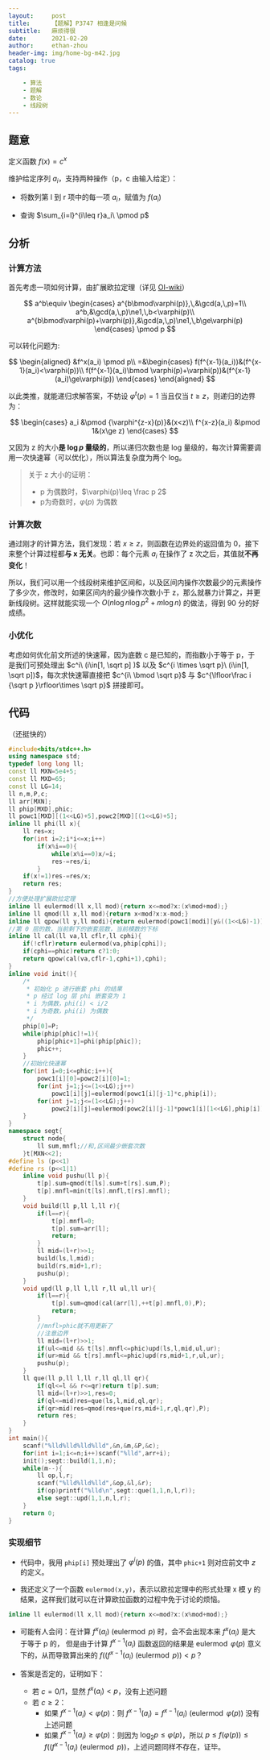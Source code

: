 ```yaml
---
layout:     post
title:      【题解】P3747 相逢是问候
subtitle:   麻烦得很
date:       2021-02-20
author:     ethan-zhou
header-img: img/home-bg-m42.jpg
catalog: true
tags:

    - 算法
    - 题解
    - 数论
    - 线段树
---
```

## 题意

定义函数 $f(x)=c^x$

维护给定序列 $a_i$，支持两种操作（p，c 由输入给定）：

- 将数列第 l 到 r 项中的每一项 $a_i$，赋值为 $f(a_i)$

- 查询 $\sum_{i=l}^{i\leq r}a_i\ \pmod p$

<!--more-->

## 分析

### 计算方法

首先考虑一项如何计算，由扩展欧拉定理（详见 [OI-wiki](https://oi-wiki.org/math/fermat/#_5)）

$$
a^b\equiv \begin{cases} a^{b\bmod\varphi(p)},\,&\gcd(a,\,p)=1\\ a^b,&\gcd(a,\,p)\ne1,\,b<\varphi(p)\\ a^{b\bmod\varphi(p)+\varphi(p)},&\gcd(a,\,p)\ne1,\,b\ge\varphi(p) \end{cases} \pmod p
$$

可以转化问题为:

$$
\begin{aligned}
&f^x(a_i) \pmod p\\
=&\begin{cases}
f(f^{x-1}(a_i))&(f^{x-1}(a_i)<\varphi(p))\\
f(f^{x-1}(a_i)\bmod \varphi(p)+\varphi(p))&(f^{x-1}(a_i)\ge\varphi(p))
\end{cases}
\end{aligned}
$$

以此类推，就能递归求解答案，不妨设 $\varphi ^t (p)=1$ 当且仅当 $t\ge z$，则递归的边界为：

$$
\begin{cases}
a_i &\pmod {\varphi^{z-x}(p)}&(x<z)\\
f^{x-z}(a_i) &\pmod 1&(x\ge z)
\end{cases}
$$

又因为 z 的大小**是  $\log p$ 量级的**，所以递归次数也是 log 量级的，每次计算需要调用一次快速幂（可以优化），所以算法复杂度为两个 log。

> 关于 z 大小的证明：
>
> - p 为偶数时，$\varphi(p)\leq \frac p 2$
> - p为奇数时，$\varphi(p)$ 为偶数

### 计算次数

通过刚才的计算方法，我们发现：若 $x\ge z$，则函数在边界处的返回值为 0，接下来整个计算过程都**与 x 无关**。也即：每个元素 $a_i$ 在操作了 z 次之后，其值就**不再变化**！

所以，我们可以用一个线段树来维护区间和，以及区间内操作次数最少的元素操作了多少次，修改时，如果区间内的最少操作次数小于 z，那么就暴力计算之，并更新线段树。这样就能实现一个 $O(n\log n \log p^2+m\log n)$ 的做法，得到 90 分的好成绩。

### 小优化

考虑如何优化前文所述的快速幂，因为底数 c 是已知的，而指数小于等于 p，于是我们可预处理出 $c^i\ (i\in[1, \sqrt p] )$ 以及 $c^{i \times  \sqrt p}\ (i\in[1, \sqrt p])$，每次求快速幂直接把 $c^{i\ \bmod \sqrt p}$ 与 $c^{\lfloor\frac i {\sqrt p }\rfloor\times \sqrt p}$ 拼接即可。

## 代码

（还挺快的）

```cpp
#include<bits/stdc++.h>
using namespace std;
typedef long long ll;
const ll MXN=5e4+5;
const ll MXD=65;
const ll LG=14;
ll n,m,P,c;
ll arr[MXN];
ll phip[MXD],phic;
ll powc1[MXD][(1<<LG)+5],powc2[MXD][(1<<LG)+5];
inline ll phi(ll x){
	ll res=x;
	for(int i=2;i*i<=x;i++)
		if(x%i==0){
			while(x%i==0)x/=i;
			res-=res/i;
		}
	if(x!=1)res-=res/x;
	return res;
}
//方便处理扩展欧拉定理
inline ll eulermod(ll x,ll mod){return x<=mod?x:(x%mod+mod);}
inline ll qmod(ll x,ll mod){return x<mod?x:x-mod;}
inline ll qpow(ll y,ll modi){return eulermod(powc1[modi][y&((1<<LG)-1)]*powc2[modi][y>>LG],phip[modi]);}
//第 0 层的数，当前剩下的嵌套层数，当前模数的下标
inline ll cal(ll va,ll cflr,ll cphi){
	if(!cflr)return eulermod(va,phip[cphi]);
	if(cphi==phic)return c?1:0;
	return qpow(cal(va,cflr-1,cphi+1),cphi);
}
inline void init(){
	/*
	 * 初始化 p 进行嵌套 phi 的结果
	 * p 经过 log 层 phi 嵌套变为 1
	 * i 为偶数，phi(i) < i/2
	 * i 为奇数，phi(i) 为偶数
	 */
	phip[0]=P;
	while(phip[phic]!=1){
		phip[phic+1]=phi(phip[phic]);
		phic++;
	}
	//初始化快速幂
	for(int i=0;i<=phic;i++){
		powc1[i][0]=powc2[i][0]=1;
		for(int j=1;j<=(1<<LG);j++)
			powc1[i][j]=eulermod(powc1[i][j-1]*c,phip[i]);
		for(int j=1;j<=(1<<LG);j++)
			powc2[i][j]=eulermod(powc2[i][j-1]*powc1[i][1<<LG],phip[i]);
	}
}
namespace segt{
	struct node{
		ll sum,mnfl;//和,区间最少嵌套次数
	}t[MXN<<2];
#define ls (p<<1)
#define rs (p<<1|1)
	inline void pushu(ll p){
		t[p].sum=qmod(t[ls].sum+t[rs].sum,P);
		t[p].mnfl=min(t[ls].mnfl,t[rs].mnfl);
	}
	void build(ll p,ll l,ll r){
		if(l==r){
			t[p].mnfl=0;
			t[p].sum=arr[l];
			return;
		}
		ll mid=(l+r)>>1;
		build(ls,l,mid);
		build(rs,mid+1,r);
		pushu(p);
	}
	void upd(ll p,ll l,ll r,ll ul,ll ur){
		if(l==r){
			t[p].sum=qmod(cal(arr[l],++t[p].mnfl,0),P);
			return;
		}
		//mnfl>phic就不用更新了
		//注意边界
		ll mid=(l+r)>>1;
		if(ul<=mid && t[ls].mnfl<=phic)upd(ls,l,mid,ul,ur);
		if(ur>mid && t[rs].mnfl<=phic)upd(rs,mid+1,r,ul,ur);
		pushu(p);
	}
	ll que(ll p,ll l,ll r,ll ql,ll qr){
		if(ql<=l && r<=qr)return t[p].sum;
		ll mid=(l+r)>>1,res=0;
		if(ql<=mid)res=que(ls,l,mid,ql,qr);
		if(qr>mid)res=qmod(res+que(rs,mid+1,r,ql,qr),P);
		return res;
	}
}
int main(){
	scanf("%lld%lld%lld%lld",&n,&m,&P,&c);
	for(int i=1;i<=n;i++)scanf("%lld",arr+i);
	init();segt::build(1,1,n);
	while(m--){
		ll op,l,r;
		scanf("%lld%lld%lld",&op,&l,&r);
		if(op)printf("%lld\n",segt::que(1,1,n,l,r));
		else segt::upd(1,1,n,l,r);
	}
	return 0;
}
```

### 实现细节

- 代码中，我用 `phip[i]` 预处理出了 $\varphi^i(p)$ 的值，其中 `phic+1` 则对应前文中 $z$ 的定义。

- 我还定义了一个函数 `eulermod(x,y)`，表示以欧拉定理中的形式处理 x 模 y 的结果，这样我们就可以在计算欧拉函数的过程中免于讨论的烦恼。
```cpp
inline ll eulermod(ll x,ll mod){return x<=mod?x:(x%mod+mod);}
```
- 可能有人会问：在计算 $f^x(a_i)\ (\operatorname{eulermod}\ p)$ 时，会不会出现本来 $f^x(a_i)$ 是大于等于 p 的， 但是由于计算 $f^{x-1}(a_i)$ 函数返回的结果是 $\operatorname{eulermod}\ \varphi(p)$ 意义下的，从而导致算出来的 $f((f^{x-1}(a_i)\ (\operatorname{eulermod}\ p)) < p$？

- 答案是否定的，证明如下：

  - 若 $c=0/1$，显然 $f^x(a_i)<p$，没有上述问题
  - 若 $c\ge 2$：
    - 如果 $f^{x-1}(a_i)< \varphi(p)$：则 $f^{x-1}(a_i)=f^{x-1}(a_i)\ (\operatorname{eulermod}\ \varphi (p))$ 没有上述问题
    - 如果 $f^{x-1}(a_i)\ge \varphi(p)$：则因为 $\log_2p \le \varphi(p)$，所以 $p \le f(\varphi (p)) \le f((f^{x-1}(a_i)\ (\operatorname{eulermod}\ p))$，上述问题同样不存在，证毕。
